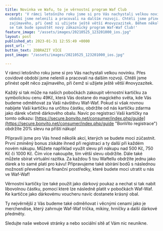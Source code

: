 ```yaml
---
title: Novinka ve Wafu, to je věrnostní program Waf Club
excerpt: 'V rámci letošního roku jsme si pro Vás nachystali velkou novinku. Přes covidové
  období jsme nelenili a pracovali na dalším rozvoji. Chtěli jsme přinést opět něco
  zajímavého, při čemž si užijete ještě větší #novyzazitek. Během několika málo týdnu
  se tak bude spouštět nový zákaznický program Waf-Waf Club!'
feature_image: "/assets/images/20210525_123201000_ios.jpg"
layout: post
published_at: 2023-01-31 12:55:49 +0000
post_url: ''
button_text: ZOBRAZIT VÍCE
post_image: "/assets/images/20210525_123201000_ios.jpg"

---
```

V rámci letošního roku jsme si pro Vás nachystali velkou novinku. Přes covidové období jsme nelenili a pracovali na dalším rozvoji. Chtěli jsme přinést opět něco zajímavého, při čemž si užijete ještě větší #novyzazitek.   
  
Každý si tak může na našich pobočkách zakoupit věrnostní kartičku za symbolickou cenu 49Kč, která Vás dostane do magického světa, kde Vás budeme odměňovat za Vaši návštěvu Waf-Waf. Pokud si však rovnou nabijete Vaši kartičku na určitou částku, obdržíte od nás kartičku zdarma jako dárek včetně dárkového obalu. Navíc po registraci Vaši kartičky na tomto odkazu: [https://secure.bonvito.net/consumer/index.php/guide](https://secure.bonvito.net/consumer/index.php/guide "BonVito registrace") obdržíte 20% slevu na příští nákup!   
  
Připravili jsme pro Vás hned několik akcí, kterých se budete moci zúčastnit. První zmíněný bonus získáte ihned při registraci a ty další při každém novém nákupu. Můžete například využít slevu při nákupu nad 500 Kč, 750 Kč či 1000 Kč. Čím více nakoupíte, tím větší slevu obdržíte. Dále také můžete sbírat virtuální razítka. Za každou 5 tou Waftellu obdržíte jednu jako dárek a to samé platí pro kávu! Připravujeme také sbírání bodů s následnou možností převedení na finanční prostředky, které budete moci utratit u nás ve Waf-Waf!  
  
Věrnostní kartičky lze také použít jako dárkový poukaz a nechat si tak nabít libovolnou částku, pomocí které lze následně platit v pobočkách Waf-Waf. Ke kartičce jako dárkovému voucheru navíc dostanete krásný obal. 

Ty nejvěrnější z Vás budeme také odměňovat i věcnými cenami jako je merchendise, který zahrnuje Waf-Waf trička, mikiny, hrníčky a další dárkové předměty.

Sledujte naše webové stránky a nebo sociální sítě ať Vám nic neunikne.